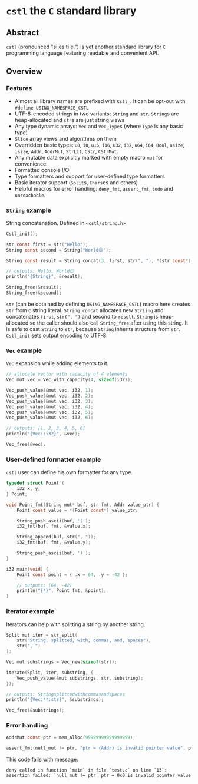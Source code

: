 # `cstl` the `C` standard library

## Abstract

`cstl` (pronounced "si es ti el") is yet another standard library for `C` programming language featuring readable and convenient API.

## Overview

### Features

- Almost all library names are prefixed with `Cstl_`. It can be opt-out with `#define USING_NAMESPACE_CSTL`
- UTF-8-encoded strings in two variants: `String` and `str`. `String`s are heap-allocated and `str`s are just string views
- Any type dynamic arrays: `Vec` and `Vec_Type`s (where `Type` is any basic type)
- `Slice` array views and algorithms on them
- Overridden basic types: `u8`, `i8`, `u16`, `i16`, `u32`, `i32`, `u64`, `i64`, `Bool`, `usize`, `isize`, `Addr`, `AddrMut`, `StrLit`, `CStr`, `CStrMut`.
- Any mutable data explicitly marked with empty macro `mut` for convenience.
- Formatted console I/O
- Type formatters and support for user-defined type formatters
- Basic iterator support (`Split`s, `Chars`es and others)
- Helpful macros for error handling: `deny_fmt`, `assert_fmt`, `todo` and `unreachable`.

### `String` example

String concatenation. Defined in `<cstl/string.h>`

```c
Cstl_init();

str const first = str("Hello");
String const second = String("World😊");

String const result = String_concat(3, first, str(", "), *(str const*) &second);

// outputs: Hello, World😊
println("{String}", &result);

String_free(&result);
String_free(&second);
```

`str` (can be obtained by defining `USING_NAMESPACE_CSTL`) macro here creates `str` from `C` string literal. `String_concat` allocates new `Striing` and concatenates `first`, `str(", ")` and second to `result`. `String` is heap-allocated so the caller should also call `String_free` after using this string. It is safe to cast `String` to `str`, because `String` inherits structure from `str`. `Cstl_init` sets output encoding to UTF-8.

### `Vec` example

`Vec` expansion while adding elements to it.

```c
// allocate vector with capacity of 4 elements
Vec mut vec = Vec_with_capacity(4, sizeof(i32));

Vec_push_value(&mut vec, i32, 1);
Vec_push_value(&mut vec, i32, 2);
Vec_push_value(&mut vec, i32, 3);
Vec_push_value(&mut vec, i32, 4);
Vec_push_value(&mut vec, i32, 5);
Vec_push_value(&mut vec, i32, 6);

// outputs: [1, 2, 3, 4, 5, 6]
println("{Vec::i32}", &vec);

Vec_free(&vec);
```

### User-defined formatter example

`cstl` user can define his own formatter for any type.

```c
typedef struct Point {
    i32 x, y;
} Point;

void Point_fmt(String mut* buf, str fmt, Addr value_ptr) {
    Point const value = *(Point const*) value_ptr;

    String_push_ascii(buf, '(');
    i32_fmt(buf, fmt, &value.x);

    String_append(buf, str(", "));
    i32_fmt(buf, fmt, &value.y);

    String_push_ascii(buf, ')');
}

i32 main(void) {
    Point const point = { .x = 64, .y = -42 };

    // outputs: (64, -42)
    println("{*}", Point_fmt, &point);
}
```

### Iterator example

Iterators can help with splitting a string by another string.

```c
Split mut iter = str_split(
    str("String, splitted, with, commas, and, spaces"),
    str(", ")
);

Vec mut substrings = Vec_new(sizeof(str));

iterate(Split, iter, substring, {
    Vec_push_value(&mut substrings, str, substring);
});

// outputs: Stringsplittedwithcommasandspaces
println("{Vec:**:str}", &substrings);

Vec_free(&substrings);
```

### Error handling

```c
AddrMut const ptr = mem_alloc(99999999999999999);

assert_fmt(null_mut != ptr, "ptr = {Addr} is invalid pointer value", ptr);
```

This code fails with message:

```plain_text
deny called in function `main` in file `test.c` on line `13`:
assertion failed: `null_mut != ptr` ptr = 0x0 is invalid pointer value
```
